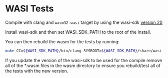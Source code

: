 # WASI Tests

Compile with clang and `wasm32-wasi` target by using the wasi-sdk
[version 20](https://github.com/WebAssembly/wasi-sdk/releases/tag/wasi-sdk-20)

Install wasi-sdk and then set WASI_SDK_PATH to the root of the install.

You can then rebuild the wasm for the tests by running:
```bash
make CC=${WASI_SDK_PATH}/bin/clang SYSROOT=${WASI_SDK_PATH}/share/wasi-sysroot
```

If you update the version of the wasi-sdk to be used for the compile
remove all of the *.wasm files in the wasm directory to ensure
you rebuild/test all of the tests with the new version.
